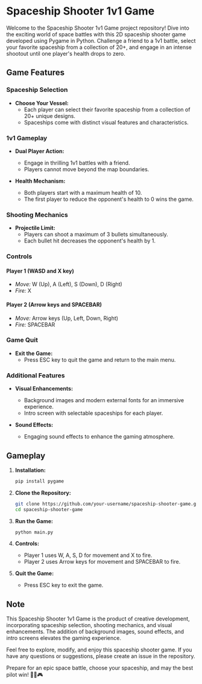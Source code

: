 # Spaceship Shooter 1v1 Game

Welcome to the Spaceship Shooter 1v1 Game project repository! Dive into the exciting world of space battles with this 2D spaceship shooter game developed using Pygame in Python. Challenge a friend to a 1v1 battle, select your favorite spaceship from a collection of 20+, and engage in an intense shootout until one player's health drops to zero.

## Game Features

### Spaceship Selection

- **Choose Your Vessel:**
  - Each player can select their favorite spaceship from a collection of 20+ unique designs.
  - Spaceships come with distinct visual features and characteristics.

### 1v1 Gameplay

- **Dual Player Action:**
  - Engage in thrilling 1v1 battles with a friend.
  - Players cannot move beyond the map boundaries.

- **Health Mechanism:**
  - Both players start with a maximum health of 10.
  - The first player to reduce the opponent's health to 0 wins the game.

### Shooting Mechanics

- **Projectile Limit:**
  - Players can shoot a maximum of 3 bullets simultaneously.
  - Each bullet hit decreases the opponent's health by 1.

### Controls

#### Player 1 (WASD and X key)
- *Move:* W (Up), A (Left), S (Down), D (Right)
- *Fire:* X

#### Player 2 (Arrow keys and SPACEBAR)
- *Move:* Arrow keys (Up, Left, Down, Right)
- *Fire:* SPACEBAR

### Game Quit

- **Exit the Game:**
  - Press ESC key to quit the game and return to the main menu.

### Additional Features

- **Visual Enhancements:**
  - Background images and modern external fonts for an immersive experience.
  - Intro screen with selectable spaceships for each player.
  
- **Sound Effects:**
  - Engaging sound effects to enhance the gaming atmosphere.

## Gameplay

1. **Installation:**
   ```bash
   pip install pygame
   ```

2. **Clone the Repository:**
   ```bash
   git clone https://github.com/your-username/spaceship-shooter-game.git
   cd spaceship-shooter-game
   ```

3. **Run the Game:**
   ```bash
   python main.py
   ```

4. **Controls:**
   - Player 1 uses W, A, S, D for movement and X to fire.
   - Player 2 uses Arrow keys for movement and SPACEBAR to fire.

5. **Quit the Game:**
   - Press ESC key to exit the game.

## Note

This Spaceship Shooter 1v1 Game is the product of creative development, incorporating spaceship selection, shooting mechanics, and visual enhancements. The addition of background images, sound effects, and intro screens elevates the gaming experience.

Feel free to explore, modify, and enjoy this spaceship shooter game. If you have any questions or suggestions, please create an issue in the repository.

Prepare for an epic space battle, choose your spaceship, and may the best pilot win! 🚀💥🎮
